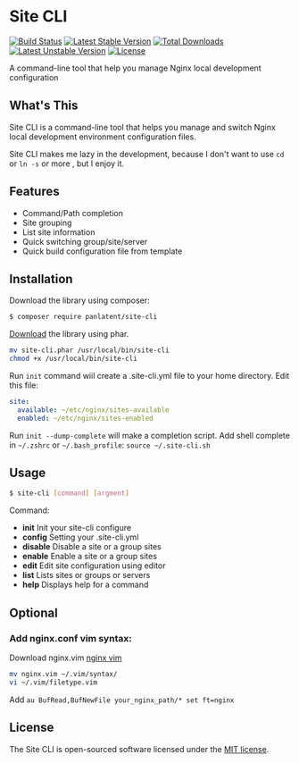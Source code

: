 Site CLI
========
[![Build Status](https://travis-ci.org/panlatent/site-cli.svg)](https://travis-ci.org/panlatent/site-cli)
[![Latest Stable Version](https://poser.pugx.org/panlatent/site-cli/v/stable.svg)](https://packagist.org/packages/panlatent/site-cli) 
[![Total Downloads](https://poser.pugx.org/panlatent/site-cli/downloads.svg)](https://packagist.org/packages/panlatent/site-cli) 
[![Latest Unstable Version](https://poser.pugx.org/panlatent/site-cli/v/unstable.svg)](https://packagist.org/packages/panlatent/site-cli) 
[![License](https://poser.pugx.org/panlatent/site-cli/license.svg)](https://packagist.org/packages/panlatent/site-cli)

A command-line tool that help you manage Nginx local development configuration

What's This
------------
Site CLI is a command-line tool that helps you manage and switch Nginx local development 
environment configuration files.

Site CLI makes me lazy in the development, because I don't want to use `cd` or `ln -s` or more
, but I enjoy it.

Features
--------
+ Command/Path completion
+ Site grouping
+ List site information
+ Quick switching group/site/server
+ Quick build configuration file from template

Installation
-------------
Download the library using composer:
```bash
$ composer require panlatent/site-cli
```

[Download](https://github.com/panlatent/site-cli/releases) the library using phar.

```bash
mv site-cli.phar /usr/local/bin/site-cli
chmod +x /usr/local/bin/site-cli
```

Run `init` command wiil create a .site-cli.yml file to your home directory. 
Edit this file:
```yaml
site:
  available: ~/etc/nginx/sites-available
  enabled: ~/etc/nginx/sites-enabled
```

Run `init --dump-complete` will make a completion script.
Add shell complete in `~/.zshrc` or `~/.bash_profile`: `source ~/.site-cli.sh`

Usage
-----
```bash
$ site-cli [command] [argment]
```

Command:
+ **init**     Init your site-cli configure
+ **config**   Setting your .site-cli.yml
+ **disable**  Disable a site or a group sites
+ **enable**   Enable a site or a group sites
+ **edit**     Edit site configuration using editor
+ **list**     Lists sites or groups or servers
+ **help**     Displays help for a command

Optional
---------

### Add nginx.conf vim syntax:
Download nginx.vim [nginx vim](http://www.vim.org/scripts/script.php?script_id=1886)
```bash
mv nginx.vim ~/.vim/syntax/
vi ~/.vim/filetype.vim
```
Add `au BufRead,BufNewFile your_nginx_path/* set ft=nginx`

License
-------
The Site CLI is open-sourced software licensed under the [MIT license](http://opensource.org/licenses/MIT).